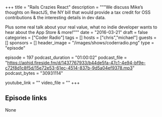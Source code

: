 +++
title = "Rails Crazies React"
description = """We discuss Mike’s thoughts on ReactJS, the NY bill that would provide a tax credit for OSS contributions & the interesting details in dev data.

Plus some real talk about your real value, what no indie developer wants to hear about the App Store & more!"""
date = "2016-03-21"
draft = false
categories = ["Coder Radio"]
tags = []
hosts = ["chris","michael"]
guests = []
sponsors = []
header_image = "/images/shows/coderradio.png"
type = "episode"

episode = 197
podcast_duration = "01:00:02"
podcast_file = "https://aphid.fireside.fm/d/1437767933/b44de5fa-47c1-4e94-bf9e-c72f8d1c8f5d/15e72e53-61ec-4514-837b-9d5a04ef9378.mp3"
podcast_bytes = "30931114"

youtube_link = ""
video_file = ""
+++

## Episode links

None

